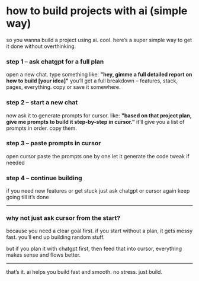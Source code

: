 # how to build projects with ai (simple way)

so you wanna build a project using ai.
cool. here’s a super simple way to get it done without overthinking.

### step 1 – ask chatgpt for a full plan

open a new chat.
type something like:
**"hey, gimme a full detailed report on how to build [your idea]"**
you’ll get a full breakdown – features, stack, pages, everything.
copy or save it somewhere.

### step 2 – start a new chat

now ask it to generate prompts for cursor.
like:
**"based on that project plan, give me prompts to build it step-by-step in cursor."**
it’ll give you a list of prompts in order.
copy them.

### step 3 – paste prompts in cursor

open cursor
paste the prompts one by one
let it generate the code
tweak if needed

### step 4 – continue building

if you need new features
or get stuck
just ask chatgpt or cursor again
keep going till it’s done

---

### why not just ask cursor from the start?

because you need a clear goal first.
if you start without a plan, it gets messy fast.
you’ll end up building random stuff.

but if you plan it with chatgpt first,
then feed that into cursor,
everything makes sense and flows better.

---

that’s it.
ai helps you build fast and smooth.
no stress. just build. 